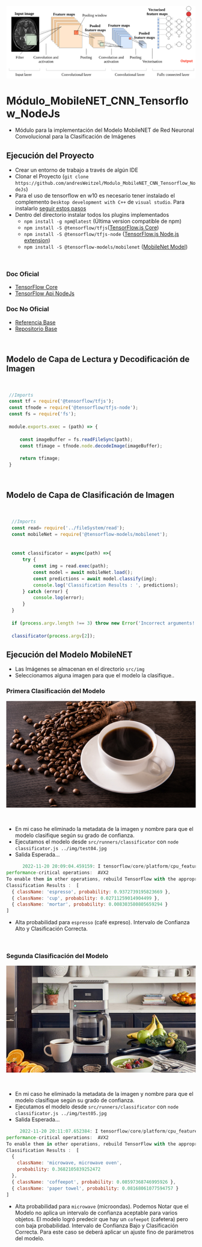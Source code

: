 ![Index app](https://github.com/andresWeitzel/Modulo_MobileNET_CNN_Tensorflow_NodeJs/blob/master/doc/cnn-sample.png)

# Módulo_MobileNET_CNN_Tensorflow_NodeJs

* Módulo para la implementación del Modelo MobileNET de Red Neuronal Convolucional para la Clasificación de Imágenes

## Ejecución del Proyecto
* Crear un entorno de trabajo a través de algún IDE
* Clonar el Proyecto (`git clone https://github.com/andresWeitzel/Modulo_MobileNET_CNN_Tensorflow_NodeJs`)
* Para el uso de tensorflow en w10 es necesario tener instalado el complemento `Desktop development with C++` de `visual studio`. Para instalarlo [seguir estos pasos](https://bobbyhadz.com/blog/npm-err-gyp-err-find-vs-you-need-to-install-the-latest-version)
* Dentro del directorio instalar todos los plugins implementados
  * `npm install -g npm@latest` (Última version compatible de npm)
  * `npm install -S @tensorflow/tfjs`([TensorFlow.js Core](https://github.com/tensorflow/tfjs#tensorflowjs))
  * `npm install -S @tensorflow/tfjs-node` ([TensorFlow.js Node.js extension](https://www.npmjs.com/package/@tensorflow/tfjs-node))
  * `npm install -S @tensorflow-models/mobilenet` ([MobileNet Model](https://www.npmjs.com/package/@tensorflow-models/mobilenet))

</br>

### Doc Oficial
* [TensorFlow Core](https://github.com/tensorflow/tfjs#tensorflowjs)
* [TensorFlow Api NodeJs](https://js.tensorflow.org/api_node/4.0.0/)

### Doc No Oficial
* [Referencia Base](https://becominghuman.ai/image-classification-machine-learning-in-node-js-with-tensorflow-js-dd8e20ba5024)
* [Repositorio Base](https://github.com/tejas77/node-image-classification)

</br>

## Modelo de Capa de Lectura y Decodificación de Imagen 

</br>

  ``` js
   //Imports
   const tf = require('@tensorflow/tfjs');
   const tfnode = require('@tensorflow/tfjs-node');
   const fs = require('fs');

   module.exports.exec = (path) => {

       const imageBuffer = fs.readFileSync(path);
       const tfimage = tfnode.node.decodeImage(imageBuffer);

       return tfimage;
   }

  ```
  
  </br>

## Modelo de Capa de Clasificación de Imagen 

</br>

  ``` js
    //Imports
    const read= require('../fileSystem/read');
    const mobileNet = require('@tensorflow-models/mobilenet');


    const classificator = async(path) =>{
        try {
            const img = read.exec(path);
            const model = await mobileNet.load();
            const predictions = await model.classify(img);
            console.log('Classification Results : ', predictions);
        } catch (error) {
            console.log(error);
        }
    }

    if (process.argv.length !== 3) throw new Error('Incorrect arguments!');

    classificator(process.argv[2]);

  ```
  
  ## Ejecución del Modelo MobileNET
  * Las Imágenes se almacenan en el directorio `src/img`
  * Seleccionamos alguna imagen para que el modelo la clasifique..
  
  ### Primera Clasificación del Modelo
  ![Index app](https://github.com/andresWeitzel/Modulo_MobileNET_CNN_Tensorflow_NodeJs/blob/master/src/img/test04.jpg)
  
  </br>
  
  * En mi caso he eliminado la metadata de la imagen y nombre para que el modelo clasifique según su grado de confianza.
  * Ejecutamos el modelo desde `src/runners/classificator` con `node classificator.js ../img/test04.jpg`
  * Salida Esperada...
  
   ``` js
         2022-11-20 20:09:04.459159: I tensorflow/core/platform/cpu_feature_guard.cc:193] This TensorFlow binary is optimized with oneAPI Deep Neural Network Library (oneDNN) to use the following CPU instructions in 
   performance-critical operations:  AVX2
   To enable them in other operations, rebuild TensorFlow with the appropriate compiler flags.
   Classification Results :  [
     { className: 'espresso', probability: 0.9372739195823669 },        
     { className: 'cup', probability: 0.02711259014904499 },
     { className: 'mortar', probability: 0.008303580805659294 }
   ]

  ```
  
  * Alta probabilidad para `espresso` (café expreso). Intervalo de Confianza Alto y Clasificación Correcta.
  
  </br>
  
  ### Segunda Clasificación del Modelo
  ![Index app](https://github.com/andresWeitzel/Modulo_MobileNET_CNN_Tensorflow_NodeJs/blob/master/src/img/test05.jpg)
  
  </br>
  
  * En mi caso he eliminado la metadata de la imagen y nombre para que el modelo clasifique según su grado de confianza.
  * Ejecutamos el modelo desde `src/runners/classificator` con `node classificator.js ../img/test05.jpg`
  * Salida Esperada...
  
   ``` js
        2022-11-20 20:11:07.652384: I tensorflow/core/platform/cpu_feature_guard.cc:193] This TensorFlow binary is optimized with oneAPI Deep Neural Network Library (oneDNN) to use the following CPU instructions in 
   performance-critical operations:  AVX2
   To enable them in other operations, rebuild TensorFlow with the appropriate compiler flags.
   Classification Results :  [
     {
       className: 'microwave, microwave oven',
       probability: 0.3682105839252472
     },
     { className: 'coffeepot', probability: 0.08597368746995926 },      
     { className: 'paper towel', probability: 0.08168061077594757 }     
   ]

  ```
  
  * Alta probabilidad para `microwave` (microondas). Podemos Notar que el Modelo no aplica un intervalo de confianza aceptable para varios objetos. El modelo logró predecir que hay un `cofeepot` (cafetera) pero con baja probabilidad. Intervalo de Confianza Bajo y Clasificación Correcta. Para este caso se deberá aplicar un ajuste fino de parámetros del modelo.

 
  
  
